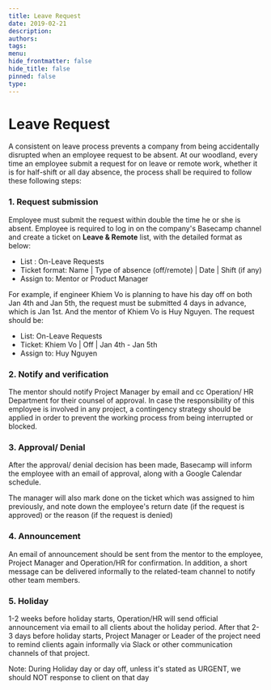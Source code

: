 ```yaml
---
title: Leave Request
date: 2019-02-21
description: 
authors: 
tags: 
menu: 
hide_frontmatter: false
hide_title: false
pinned: false
type:
---
```

# Leave Request
A consistent on leave process prevents a company from being accidentally disrupted when an employee request to be absent. 
At our woodland, every time an employee submit a request for on leave or remote work, whether it is for half-shift or all day absence, the process shall be required to follow these following steps:

### 1. Request submission
Employee must submit the request within double the time he or she is absent. Employee is required to log in on the company's Basecamp channel and create a ticket on **Leave & Remote** list, with the detailed format as below:

* List : On-Leave Requests
* Ticket format: Name | Type of absence (off/remote) | Date | Shift (if any)
* Assign to: Mentor or Product Manager

For example, if engineer Khiem Vo is planning to have his day off on both Jan 4th and Jan 5th, the request must be submitted 4 days in advance, which is Jan 1st. And the mentor of Khiem Vo is Huy Nguyen. The request should be:

* List: On-Leave Requests
* Ticket: Khiem Vo | Off | Jan 4th - Jan 5th
* Assign to: Huy Nguyen

### 2. Notify and verification
The mentor should notify Project Manager by email and cc Operation/ HR Department for their counsel of approval. 
In case the responsibility of this employee is involved in any project, a contingency strategy should be applied in order to prevent the working process from being interrupted or blocked. 

### 3. Approval/ Denial
After the approval/ denial decision has been made, Basecamp will inform the employee with an email of approval, along with a Google Calendar schedule. 

The manager will also mark done on the ticket which was assigned to him previously, and note down the employee's return date (if the request is approved) or the reason (if the request is denied)

### 4. Announcement
An email of announcement should be sent from the mentor to the employee, Project Manager and Operation/HR for confirmation. In addition, a short message can be delivered informally to the related-team channel to notify other team members. 

### 5. Holiday
1-2 weeks before holiday starts, Operation/HR will send official announcement via email to all clients about the holiday period. After that 2-3 days before holiday starts, Project Manager or Leader of the project need to remind clients again informally via Slack or other communication channels of that project.

Note: During Holiday day or day off, unless it's stated as URGENT, we should NOT response to client on that day 

